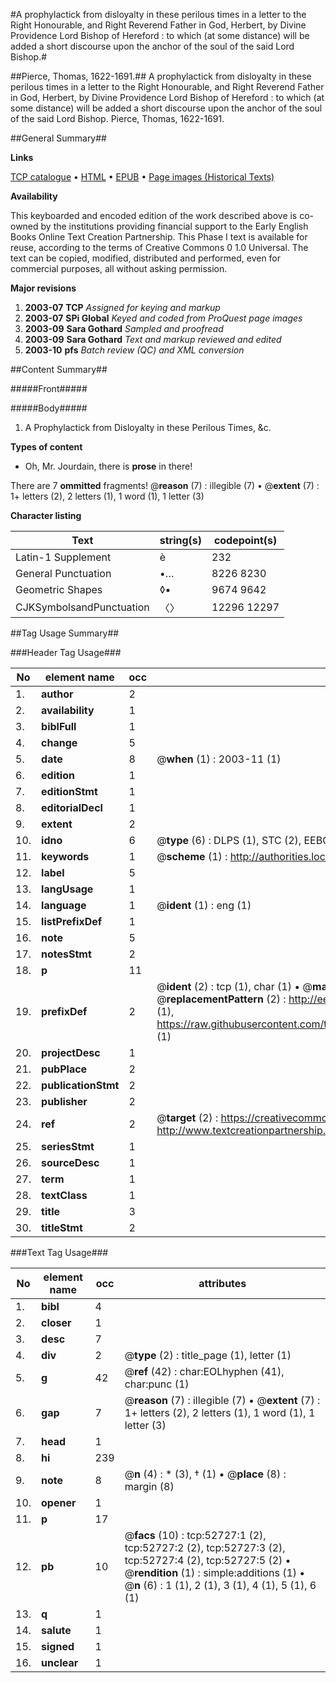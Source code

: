 #A prophylactick from disloyalty in these perilous times in a letter to the Right Honourable, and Right Reverend Father in God, Herbert, by Divine Providence Lord Bishop of Hereford : to which (at some distance) will be added a short discourse upon the anchor of the soul of the said Lord Bishop.#

##Pierce, Thomas, 1622-1691.##
A prophylactick from disloyalty in these perilous times in a letter to the Right Honourable, and Right Reverend Father in God, Herbert, by Divine Providence Lord Bishop of Hereford : to which (at some distance) will be added a short discourse upon the anchor of the soul of the said Lord Bishop.
Pierce, Thomas, 1622-1691.

##General Summary##

**Links**

[TCP catalogue](http://www.ota.ox.ac.uk/tcp/)  • 
[HTML](http://tei.it.ox.ac.uk/tcp/Texts-HTML/free/A54/A54853.html)  • 
[EPUB](http://tei.it.ox.ac.uk/tcp/Texts-EPUB/free/A54/A54853.epub) • 
[Page images (Historical Texts)](https://data.historicaltexts.jisc.ac.uk/view?pubId=eebo-12029802e&pageId=eebo-12029802e-52727-1)

**Availability**

This keyboarded and encoded edition of the
	       work described above is co-owned by the institutions
	       providing financial support to the Early English Books
	       Online Text Creation Partnership. This Phase I text is
	       available for reuse, according to the terms of Creative
	       Commons 0 1.0 Universal. The text can be copied,
	       modified, distributed and performed, even for
	       commercial purposes, all without asking permission.

**Major revisions**

1. __2003-07__ __TCP__ *Assigned for keying and markup*
1. __2003-07__ __SPi Global__ *Keyed and coded from ProQuest page images*
1. __2003-09__ __Sara Gothard__ *Sampled and proofread*
1. __2003-09__ __Sara Gothard__ *Text and markup reviewed and edited*
1. __2003-10__ __pfs__ *Batch review (QC) and XML conversion*

##Content Summary##

#####Front#####

#####Body#####

1. A Prophylactick from Disloyalty in these Perilous Times, &c.

**Types of content**

  * Oh, Mr. Jourdain, there is **prose** in there!

There are 7 **ommitted** fragments! 
 @__reason__ (7) : illegible (7)  •  @__extent__ (7) : 1+ letters (2), 2 letters (1), 1 word (1), 1 letter (3)

**Character listing**


|Text|string(s)|codepoint(s)|
|---|---|---|
|Latin-1 Supplement|è|232|
|General Punctuation|•…|8226 8230|
|Geometric Shapes|◊▪|9674 9642|
|CJKSymbolsandPunctuation|〈〉|12296 12297|

##Tag Usage Summary##

###Header Tag Usage###

|No|element name|occ|attributes|
|---|---|---|---|
|1.|__author__|2||
|2.|__availability__|1||
|3.|__biblFull__|1||
|4.|__change__|5||
|5.|__date__|8| @__when__ (1) : 2003-11 (1)|
|6.|__edition__|1||
|7.|__editionStmt__|1||
|8.|__editorialDecl__|1||
|9.|__extent__|2||
|10.|__idno__|6| @__type__ (6) : DLPS (1), STC (2), EEBO-CITATION (1), OCLC (1), VID (1)|
|11.|__keywords__|1| @__scheme__ (1) : http://authorities.loc.gov/ (1)|
|12.|__label__|5||
|13.|__langUsage__|1||
|14.|__language__|1| @__ident__ (1) : eng (1)|
|15.|__listPrefixDef__|1||
|16.|__note__|5||
|17.|__notesStmt__|2||
|18.|__p__|11||
|19.|__prefixDef__|2| @__ident__ (2) : tcp (1), char (1)  •  @__matchPattern__ (2) : ([0-9\-]+):([0-9IVX]+) (1), (.+) (1)  •  @__replacementPattern__ (2) : http://eebo.chadwyck.com/downloadtiff?vid=$1&page=$2 (1), https://raw.githubusercontent.com/textcreationpartnership/Texts/master/tcpchars.xml#$1 (1)|
|20.|__projectDesc__|1||
|21.|__pubPlace__|2||
|22.|__publicationStmt__|2||
|23.|__publisher__|2||
|24.|__ref__|2| @__target__ (2) : https://creativecommons.org/publicdomain/zero/1.0/ (1), http://www.textcreationpartnership.org/docs/. (1)|
|25.|__seriesStmt__|1||
|26.|__sourceDesc__|1||
|27.|__term__|1||
|28.|__textClass__|1||
|29.|__title__|3||
|30.|__titleStmt__|2||


###Text Tag Usage###

|No|element name|occ|attributes|
|---|---|---|---|
|1.|__bibl__|4||
|2.|__closer__|1||
|3.|__desc__|7||
|4.|__div__|2| @__type__ (2) : title_page (1), letter (1)|
|5.|__g__|42| @__ref__ (42) : char:EOLhyphen (41), char:punc (1)|
|6.|__gap__|7| @__reason__ (7) : illegible (7)  •  @__extent__ (7) : 1+ letters (2), 2 letters (1), 1 word (1), 1 letter (3)|
|7.|__head__|1||
|8.|__hi__|239||
|9.|__note__|8| @__n__ (4) : * (3), † (1)  •  @__place__ (8) : margin (8)|
|10.|__opener__|1||
|11.|__p__|17||
|12.|__pb__|10| @__facs__ (10) : tcp:52727:1 (2), tcp:52727:2 (2), tcp:52727:3 (2), tcp:52727:4 (2), tcp:52727:5 (2)  •  @__rendition__ (1) : simple:additions (1)  •  @__n__ (6) : 1 (1), 2 (1), 3 (1), 4 (1), 5 (1), 6 (1)|
|13.|__q__|1||
|14.|__salute__|1||
|15.|__signed__|1||
|16.|__unclear__|1||
